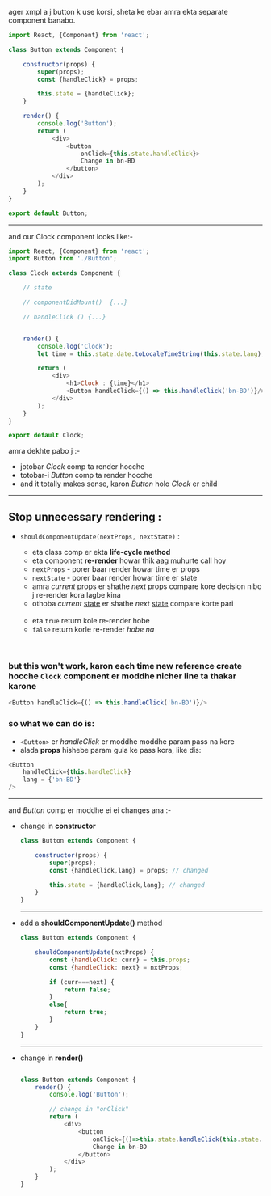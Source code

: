 ager xmpl a j button k use korsi, sheta ke ebar amra ekta separate component banabo.

```js
import React, {Component} from 'react';

class Button extends Component {

    constructor(props) {
        super(props);
        const {handleClick} = props;

        this.state = {handleClick};
    }

    render() {
        console.log('Button');
        return (
            <div>
                <button
                    onClick={this.state.handleClick}>
                    Change in bn-BD
                </button> 
            </div>
        );
    }
}

export default Button;
```

---

and our Clock component looks like:-

```js
import React, {Component} from 'react';
import Button from './Button';

class Clock extends Component {

    // state 

    // componentDidMount()  {...}

    // handleClick () {...}


    render() {
        console.log('Clock');
        let time = this.state.date.toLocaleTimeString(this.state.lang);

        return (
            <div>
                <h1>Clock : {time}</h1>
                <Button handleClick={() => this.handleClick('bn-BD')}/>
            </div>
        );
    }
}

export default Clock;
```

amra dekhte pabo j :-
- jotobar *Clock* comp ta render hocche
- totobar-i *Button* comp ta render hocche
- and it totally makes sense, karon *Button* holo *Clock*  er child


---
## Stop unnecessary rendering :


- `shouldComponentUpdate(nextProps, nextState)` :

    - eta class comp er ekta **life-cycle method**
    - eta component **re-render** howar thik aag muhurte call hoy
    - `nextProps` - porer baar render howar time er props
    - `nextState` - porer baar render howar time er state
    - amra *current* props er shathe *next* props compare kore decision nibo j re-render kora lagbe kina
    - othoba *current* <u>state</u> er shathe *next* <u>state</u> compare korte pari

    <br>

    - eta `true` return kole re-render hobe
    - `false` return korle re-render *hobe na*

<br>

### but this won't work, karon each time new **reference** create hocche `Clock` component er moddhe nicher line ta thakar karone

```js
<Button handleClick={() => this.handleClick('bn-BD')}/>
```

### so what we can do is:

- `<Button>` er *handleClick* er moddhe moddhe param pass na kore
- alada **props** hishebe param gula ke pass kora, like dis:

```js
<Button 
    handleClick={this.handleClick}
    lang = {'bn-BD'}
/>
```
---
and *Button* comp er moddhe ei ei changes ana :-

- change in **constructor**
    ```js
    class Button extends Component {

        constructor(props) {
            super(props);
            const {handleClick,lang} = props; // changed

            this.state = {handleClick,lang}; // changed
        }
    }
    ```
    ---

- add a **shouldComponentUpdate()** method
    ```js
    class Button extends Component {

        shouldComponentUpdate(nxtProps) {
            const {handleClick: curr} = this.props;
            const {handleClick: next} = nxtProps;

            if (curr===next) {
                return false;
            }
            else{
                return true;
            }
        }
    }
    ```
    ---

- change in **render()**
    ```js
    
    class Button extends Component {
        render() {
            console.log('Button');

            // change in "onClick"
            return (
                <div>
                    <button
                        onClick={()=>this.state.handleClick(this.state.lang)}>
                        Change in bn-BD
                    </button> 
                </div>
            );
        }
    }
    ```